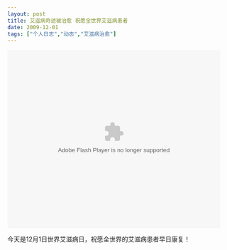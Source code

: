 ```yaml
---
layout: post
title: 艾滋病奇迹被治愈 祝愿全世界艾滋病患者		
date: 2009-12-01
tags: ["个人日志","动态","艾滋病治愈"]
---
```


<object classid="clsid:d27cdb6e-ae6d-11cf-96b8-444553540000" width="480" height="400" codebase="http://download.macromedia.com/pub/shockwave/cabs/flash/swflash.cab#version=6,0,40,0"><param name="align" value="middle" /><param name="src" value="v.swf" /><param name="quality" value="high" /><embed type="application/x-shockwave-flash" width="480" height="400" src="http://player.youku.com/player.php/sid/XNTM1NDgxMDg=/v.swf" align="middle" quality="high"></embed></object>

今天是12月1日世界艾滋病日，祝愿全世界的艾滋病患者早日康复！		